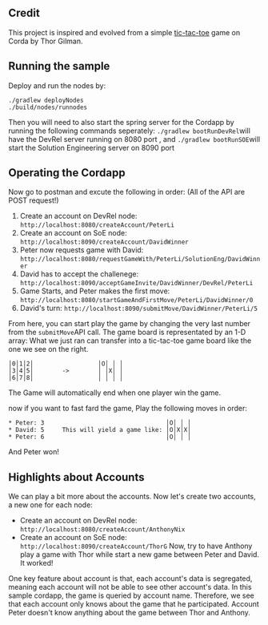 ## Credit 
This project is inspired and evolved from a simple [tic-tac-toe](https://github.com/thorgilman/tictactoe) game on Corda by Thor Gilman. 


## Running the sample
Deploy and run the nodes by:
```
./gradlew deployNodes
./build/nodes/runnodes
```
Then you will need to also start the spring server for the Cordapp by running the following commands seperately: 
`./gradlew bootRunDevRel`will have the DevRel server running on 8080 port 
, and `./gradlew bootRunSOE`will start the Solution Engineering server on 8090 port

## Operating the Cordapp
Now go to postman and excute the following in order: (All of the API are POST request!)
1. Create an account on DevRel node: `http://localhost:8080/createAccount/PeterLi` 
2. Create an account on SoE node: `http://localhost:8090/createAccount/DavidWinner`
3. Peter now requests game with David: `http://localhost:8080/requestGameWith/PeterLi/SolutionEng/DavidWinner` 
4. David has to accept the challenege: `http://localhost:8090/acceptGameInvite/DavidWinner/DevRel/PeterLi`
5. Game Starts, and Peter makes the first move: `http://localhost:8080/startGameAndFirstMove/PeterLi/DavidWinner/0`
6. David's turn: `http://localhost:8090/submitMove/DavidWinner/PeterLi/5`

From here, you can start play the game by changing the very last number from the `submitMove`API call. The game board is representated by an 1-D array: What we just ran can transfer into a tic-tac-toe game board like the one we see on the right.
```
│0│1│2│                  │O│ │ │
│3│4│5│        ->        │ │X│ │
│6│7│8│                  │ │ │ │
```
The Game will automatically end when one player win the game. 

now if you want to fast fard the game, Play the following moves in order:
```
* Peter: 3                                  │O│ │ │
* David: 5     This will yield a game like: │O│X│X│
* Peter: 6                                  │O│ │ │
```
And Peter won! 

## Highlights about Accounts
We can play a bit more about the accounts. Now let's create two accounts, a new one for each node:
* Create an account on DevRel node: `http://localhost:8080/createAccount/AnthonyNix` 
* Create an account on SoE node: `http://localhost:8090/createAccount/ThorG`
Now, try to have Anthony play a game with Thor while start a new game between Peter and David. It worked! 

One key feature about account is that, each account's data is segregated, meaning each account will not be able to see other account's data. In this sample cordapp, the game is queried by account name. Therefore, we see that each account only knows about the game that he participated. Account Peter doesn't know anything about the game between Thor and Anthony. 










